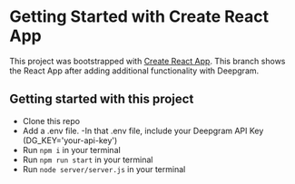 # Getting Started with Create React App

This project was bootstrapped with [Create React App](https://github.com/facebook/create-react-app). This branch shows the React App after adding additional functionality with Deepgram.

## Getting started with this project
- Clone this repo
- Add a .env file.
     -In that .env file, include your Deepgram API Key (DG_KEY='your-api-key')
- Run `npm i` in your terminal
- Run `npm run start` in your terminal
- Run `node server/server.js` in your terminal
